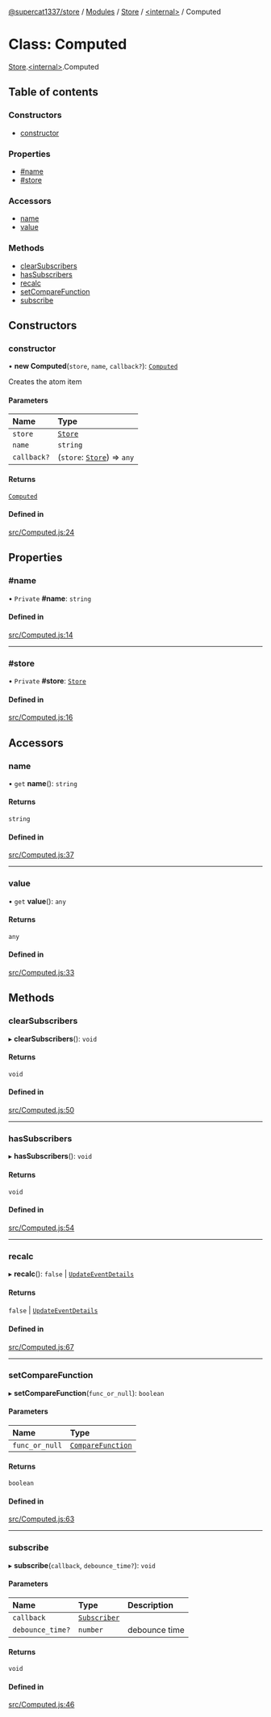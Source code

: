 [@supercat1337/store](../README.md) / [Modules](../modules.md) / [Store](../modules/Store.md) / [\<internal\>](../modules/Store._internal_.md) / Computed

# Class: Computed

[Store](../modules/Store.md).[\<internal\>](../modules/Store._internal_.md).Computed

## Table of contents

### Constructors

- [constructor](Store._internal_.Computed.md#constructor)

### Properties

- [#name](Store._internal_.Computed.md##name)
- [#store](Store._internal_.Computed.md##store)

### Accessors

- [name](Store._internal_.Computed.md#name)
- [value](Store._internal_.Computed.md#value)

### Methods

- [clearSubscribers](Store._internal_.Computed.md#clearsubscribers)
- [hasSubscribers](Store._internal_.Computed.md#hassubscribers)
- [recalc](Store._internal_.Computed.md#recalc)
- [setCompareFunction](Store._internal_.Computed.md#setcomparefunction)
- [subscribe](Store._internal_.Computed.md#subscribe)

## Constructors

### constructor

• **new Computed**(`store`, `name`, `callback?`): [`Computed`](Store._internal_.Computed.md)

Creates the atom item

#### Parameters

| Name | Type |
| :------ | :------ |
| `store` | [`Store`](Store.Store.md) |
| `name` | `string` |
| `callback?` | (`store`: [`Store`](Store.Store.md)) => `any` |

#### Returns

[`Computed`](Store._internal_.Computed.md)

#### Defined in

[src/Computed.js:24](https://github.com/supercat911/store/blob/565459dafff0d0e2377a08f89266cfdb34cdae3b/src/Computed.js#L24)

## Properties

### #name

• `Private` **#name**: `string`

#### Defined in

[src/Computed.js:14](https://github.com/supercat911/store/blob/565459dafff0d0e2377a08f89266cfdb34cdae3b/src/Computed.js#L14)

___

### #store

• `Private` **#store**: [`Store`](Store.Store.md)

#### Defined in

[src/Computed.js:16](https://github.com/supercat911/store/blob/565459dafff0d0e2377a08f89266cfdb34cdae3b/src/Computed.js#L16)

## Accessors

### name

• `get` **name**(): `string`

#### Returns

`string`

#### Defined in

[src/Computed.js:37](https://github.com/supercat911/store/blob/565459dafff0d0e2377a08f89266cfdb34cdae3b/src/Computed.js#L37)

___

### value

• `get` **value**(): `any`

#### Returns

`any`

#### Defined in

[src/Computed.js:33](https://github.com/supercat911/store/blob/565459dafff0d0e2377a08f89266cfdb34cdae3b/src/Computed.js#L33)

## Methods

### clearSubscribers

▸ **clearSubscribers**(): `void`

#### Returns

`void`

#### Defined in

[src/Computed.js:50](https://github.com/supercat911/store/blob/565459dafff0d0e2377a08f89266cfdb34cdae3b/src/Computed.js#L50)

___

### hasSubscribers

▸ **hasSubscribers**(): `void`

#### Returns

`void`

#### Defined in

[src/Computed.js:54](https://github.com/supercat911/store/blob/565459dafff0d0e2377a08f89266cfdb34cdae3b/src/Computed.js#L54)

___

### recalc

▸ **recalc**(): ``false`` \| [`UpdateEventDetails`](Store.UpdateEventDetails.md)

#### Returns

``false`` \| [`UpdateEventDetails`](Store.UpdateEventDetails.md)

#### Defined in

[src/Computed.js:67](https://github.com/supercat911/store/blob/565459dafff0d0e2377a08f89266cfdb34cdae3b/src/Computed.js#L67)

___

### setCompareFunction

▸ **setCompareFunction**(`func_or_null`): `boolean`

#### Parameters

| Name | Type |
| :------ | :------ |
| `func_or_null` | [`CompareFunction`](../modules/Store._internal_.md#comparefunction-1) |

#### Returns

`boolean`

#### Defined in

[src/Computed.js:63](https://github.com/supercat911/store/blob/565459dafff0d0e2377a08f89266cfdb34cdae3b/src/Computed.js#L63)

___

### subscribe

▸ **subscribe**(`callback`, `debounce_time?`): `void`

#### Parameters

| Name | Type | Description |
| :------ | :------ | :------ |
| `callback` | [`Subscriber`](../modules/Store._internal_.md#subscriber-1) |  |
| `debounce_time?` | `number` | debounce time |

#### Returns

`void`

#### Defined in

[src/Computed.js:46](https://github.com/supercat911/store/blob/565459dafff0d0e2377a08f89266cfdb34cdae3b/src/Computed.js#L46)
